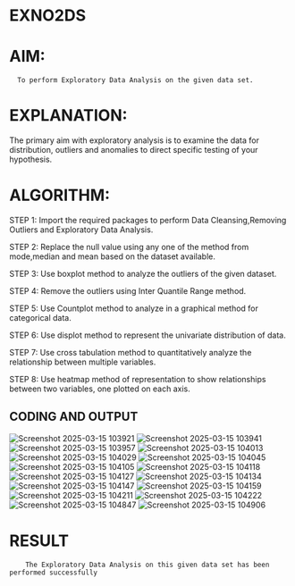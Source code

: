 # EXNO2DS
# AIM:
      To perform Exploratory Data Analysis on the given data set.
      
# EXPLANATION:
  The primary aim with exploratory analysis is to examine the data for distribution, outliers and anomalies to direct specific testing of your hypothesis.
  
# ALGORITHM:
STEP 1: Import the required packages to perform Data Cleansing,Removing Outliers and Exploratory Data Analysis.

STEP 2: Replace the null value using any one of the method from mode,median and mean based on the dataset available.

STEP 3: Use boxplot method to analyze the outliers of the given dataset.

STEP 4: Remove the outliers using Inter Quantile Range method.

STEP 5: Use Countplot method to analyze in a graphical method for categorical data.

STEP 6: Use displot method to represent the univariate distribution of data.

STEP 7: Use cross tabulation method to quantitatively analyze the relationship between multiple variables.

STEP 8: Use heatmap method of representation to show relationships between two variables, one plotted on each axis.

## CODING AND OUTPUT
![Screenshot 2025-03-15 103921](https://github.com/user-attachments/assets/c9761fce-2708-4a70-8a27-64e76ecb0726)
![Screenshot 2025-03-15 103941](https://github.com/user-attachments/assets/d9e53389-6a54-44ee-bf90-c1d0e19f452d)
![Screenshot 2025-03-15 103957](https://github.com/user-attachments/assets/b5c6de14-1d7c-4454-962f-735985425b26)
![Screenshot 2025-03-15 104013](https://github.com/user-attachments/assets/b970806a-1e93-4a2a-bf60-c2e2df39d5be)
![Screenshot 2025-03-15 104029](https://github.com/user-attachments/assets/2f5b35fb-5f6b-4d68-9a02-58e4d22031f9)
![Screenshot 2025-03-15 104045](https://github.com/user-attachments/assets/a5172181-f756-4be7-9c28-6b01ee06e848)
![Screenshot 2025-03-15 104105](https://github.com/user-attachments/assets/5d449ef5-9452-47df-910e-9e37dade5368)
![Screenshot 2025-03-15 104118](https://github.com/user-attachments/assets/cfcba9f1-78ce-43a0-9dae-e4c2a04d96f5)
![Screenshot 2025-03-15 104127](https://github.com/user-attachments/assets/15a0fbb7-5cfc-4441-9bf4-81cb037d81e6)
![Screenshot 2025-03-15 104134](https://github.com/user-attachments/assets/9329f9a7-1a0f-4a07-b873-46e4a5a63d6f)
![Screenshot 2025-03-15 104147](https://github.com/user-attachments/assets/bca3ae09-3df5-4c9f-9d5b-ba093fe8706d)
![Screenshot 2025-03-15 104159](https://github.com/user-attachments/assets/743a38d2-1964-4145-811f-0260919e255d)
![Screenshot 2025-03-15 104211](https://github.com/user-attachments/assets/2d1ff6c1-2c25-43f6-a7b5-4a156e8b4f34)
![Screenshot 2025-03-15 104222](https://github.com/user-attachments/assets/719746e0-bd7b-45ed-ae6c-7fc8d146234d)
![Screenshot 2025-03-15 104847](https://github.com/user-attachments/assets/9e3caeea-e0d0-4e0b-b913-1083c60bcc3e)
![Screenshot 2025-03-15 104906](https://github.com/user-attachments/assets/09ebb5af-b757-4669-85a4-278394dfba8c)


# RESULT
        The Exploratory Data Analysis on this given data set has been performed successfully
